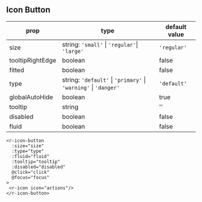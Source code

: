 ## Icon Button

| prop  | type | default value |  
|--|--|--|  
| size  | string: `'small'` \| `'regular'`\| `'large'` | `'regular'` | 
| tooltipRightEdge  | boolean | false |  
| fitted  | boolean | false |  
| type  | string: `'default'` \| `'primary'` \| `'warning'` \| `'danger'` | `'default'` | 
| globalAutoHide  | boolean | true |  
| tooltip  | string | '' |  
| disabled  | boolean | false |  
| fluid  | boolean | false |  
  
```  
<r-icon-button  
  :size="size"  
  :type="type"  
  :fluid="fluid"  
  :tooltip="tooltip"  
  :disabled="disabled"  
  @click="click"  
  @focus="focus"  
>  
 <r-icon icon="actions"/>  
</r-icon-button>
```